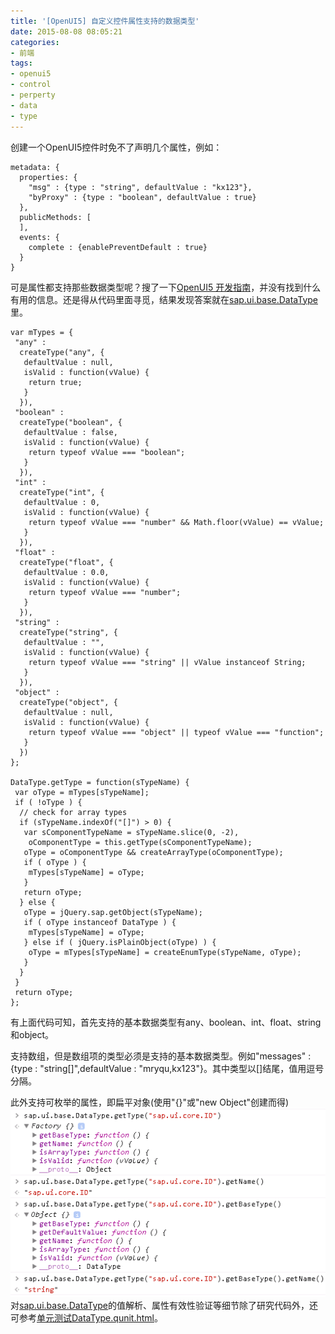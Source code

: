 ```yaml
---
title: '[OpenUI5] 自定义控件属性支持的数据类型'
date: 2015-08-08 08:05:21
categories: 
- 前端
tags: 
- openui5
- control
- perperty
- data
- type
---
```

创建一个OpenUI5控件时免不了声明几个属性，例如：
```
metadata: {
  properties: {
    "msg" : {type : "string", defaultValue : "kx123"},
    "byProxy" : {type : "boolean", defaultValue : true}
  },
  publicMethods: [
  ],
  events: {
    complete : {enablePreventDefault : true}
  }
}
```

可是属性都支持那些数据类型呢？搜了一下[OpenUI5 开发指南](https://openui5.hana.ondemand.com/)，并没有找到什么有用的信息。还是得从代码里面寻觅，结果发现答案就在[sap.ui.base.DataType](https://github.com/SAP/openui5/blob/master/src/sap.ui.core/src/sap/ui/base/DataType.js)里。
```
var mTypes = {
 "any" :
  createType("any", {
   defaultValue : null,
   isValid : function(vValue) {
    return true;
   }
  }),
 "boolean" :
  createType("boolean", {
   defaultValue : false,
   isValid : function(vValue) {
    return typeof vValue === "boolean";
   }
  }),
 "int" :
  createType("int", {
   defaultValue : 0,
   isValid : function(vValue) {
    return typeof vValue === "number" && Math.floor(vValue) == vValue;
   }
  }),
 "float" :
  createType("float", {
   defaultValue : 0.0,
   isValid : function(vValue) {
    return typeof vValue === "number";
   }
  }),
 "string" :
  createType("string", {
   defaultValue : "",
   isValid : function(vValue) {
    return typeof vValue === "string" || vValue instanceof String;
   }
  }),
 "object" :
  createType("object", {
   defaultValue : null,
   isValid : function(vValue) {
    return typeof vValue === "object" || typeof vValue === "function";
   }
  })
};

DataType.getType = function(sTypeName) {
 var oType = mTypes[sTypeName];
 if ( !oType ) {
  // check for array types
  if (sTypeName.indexOf("[]") > 0) {
   var sComponentTypeName = sTypeName.slice(0, -2),
    oComponentType = this.getType(sComponentTypeName);
   oType = oComponentType && createArrayType(oComponentType);
   if ( oType ) {
    mTypes[sTypeName] = oType;
   }
   return oType;
  } else {
   oType = jQuery.sap.getObject(sTypeName);
   if ( oType instanceof DataType ) {
    mTypes[sTypeName] = oType;
   } else if ( jQuery.isPlainObject(oType) ) {
    oType = mTypes[sTypeName] = createEnumType(sTypeName, oType);
   }
  }
 }
 return oType;
};
```

有上面代码可知，首先支持的基本数据类型有any、boolean、int、float、string和object。

支持数组，但是数组项的类型必须是支持的基本数据类型。例如"messages" : {type : "string[]",defaultValue : "mryqu,kx123"}。其中类型以[]结尾，值用逗号分隔。

此外支持可枚举的属性，即扁平对象(使用"{}"或"new Object"创建而得)
![[OpenUI5] 自定义控件属性支持的数据类型](/images/2015/8/0026uWfMgy721hB5wtMfe.png)
对[sap.ui.base.DataType](https://github.com/SAP/openui5/blob/master/src/sap.ui.core/src/sap/ui/base/DataType.js)的值解析、属性有效性验证等细节除了研究代码外，还可参考[单元测试DataType.qunit.html](https://github.com/SAP/openui5/blob/master/src/sap.ui.core/test/sap/ui/core/qunit/DataType.qunit.html)。
